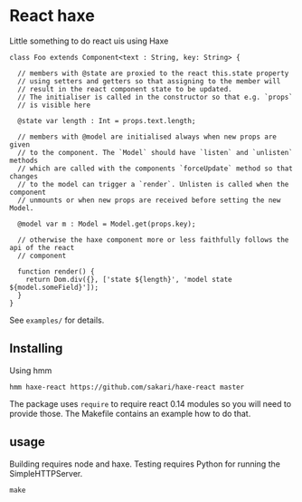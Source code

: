 # React haxe

Little something to do react uis using Haxe

```
class Foo extends Component<text : String, key: String> {

  // members with @state are proxied to the react this.state property
  // using setters and getters so that assigning to the member will 
  // result in the react component state to be updated.
  // The initialiser is called in the constructor so that e.g. `props` 
  // is visible here

  @state var length : Int = props.text.length;
  
  // members with @model are initialised always when new props are given
  // to the component. The `Model` should have `listen` and `unlisten` methods
  // which are called with the components `forceUpdate` method so that changes
  // to the model can trigger a `render`. Unlisten is called when the component
  // unmounts or when new props are received before setting the new Model.

  @model var m : Model = Model.get(props.key);

  // otherwise the haxe component more or less faithfully follows the api of the react
  // component

  function render() {
    return Dom.div({}, ['state ${length}', 'model state ${model.someField}']);
  }
}
```

See `examples/` for details.

## Installing

Using hmm

    hmm haxe-react https://github.com/sakari/haxe-react master

The package uses `require` to require react 0.14 modules so you will
need to provide those. The Makefile contains an example how to do
that.

## usage

Building requires node and haxe. Testing requires Python for running the SimpleHTTPServer.

    make
